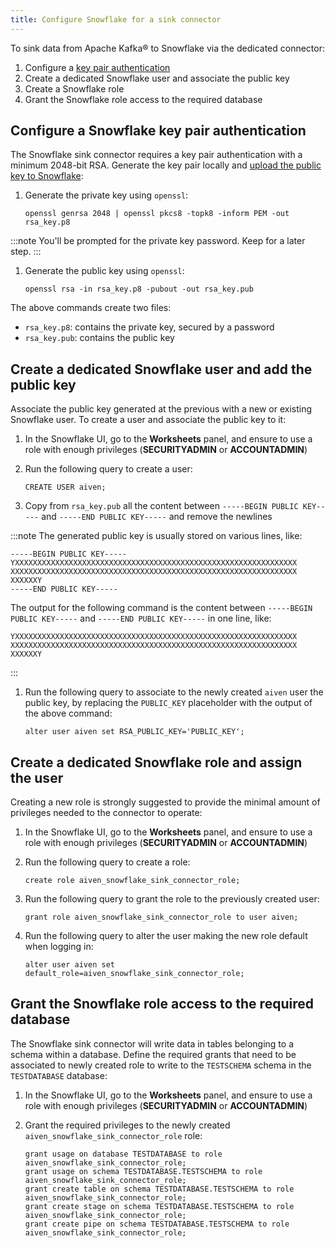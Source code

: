 ```yaml
---
title: Configure Snowflake for a sink connector
---
```


To sink data from Apache Kafka® to Snowflake via the dedicated connector:

1.  Configure a [key pair
    authentication](https://docs.snowflake.com/en/user-guide/key-pair-auth#configuring-key-pair-authentication)
1.  Create a dedicated Snowflake user and associate the public key
1.  Create a Snowflake role
1.  Grant the Snowflake role access to the required database

## Configure a Snowflake key pair authentication

The Snowflake sink connector requires a key pair
authentication with a minimum 2048-bit RSA. Generate the key
pair locally and [upload the public key to Snowflake](https://docs.snowflake.com/en/user-guide/key-pair-auth#configuring-key-pair-authentication):

1.  Generate the private key using `openssl`:

    ```
    openssl genrsa 2048 | openssl pkcs8 -topk8 -inform PEM -out rsa_key.p8
    ```

:::note
You'll be prompted for the private key password. Keep for a later step.
:::

1.  Generate the public key using `openssl`:

    ```
    openssl rsa -in rsa_key.p8 -pubout -out rsa_key.pub
    ```

The above commands create two files:

-   `rsa_key.p8`: contains the private key, secured by a password
-   `rsa_key.pub`: contains the public key

## Create a dedicated Snowflake user and add the public key

Associate the public key generated at the previous with a
new or existing Snowflake user. To create a user and associate the public key to it:

1.  In the Snowflake UI, go to the **Worksheets** panel, and
    ensure to use a role with enough privileges (**SECURITYADMIN** or
    **ACCOUNTADMIN**)

1.  Run the following query to create a user:

    ```
    CREATE USER aiven;
    ```

1.  Copy from `rsa_key.pub` all the content between
    `-----BEGIN PUBLIC KEY-----` and `-----END PUBLIC KEY-----` and
    remove the newlines

:::note
The generated public key is usually stored on various lines, like:

```
-----BEGIN PUBLIC KEY-----
YXXXXXXXXXXXXXXXXXXXXXXXXXXXXXXXXXXXXXXXXXXXXXXXXXXXXXXXXXXXXXXX
XXXXXXXXXXXXXXXXXXXXXXXXXXXXXXXXXXXXXXXXXXXXXXXXXXXXXXXXXXXXXXXX
XXXXXXY
-----END PUBLIC KEY-----
```

The output for the following command is the content between
`-----BEGIN PUBLIC KEY-----` and `-----END PUBLIC KEY-----` in one line,
like:

```
YXXXXXXXXXXXXXXXXXXXXXXXXXXXXXXXXXXXXXXXXXXXXXXXXXXXXXXXXXXXXXXX
XXXXXXXXXXXXXXXXXXXXXXXXXXXXXXXXXXXXXXXXXXXXXXXXXXXXXXXXXXXXXXXX
XXXXXXY
```
:::

1.  Run the following query to associate to the newly created `aiven`
    user the public key, by replacing the `PUBLIC_KEY` placeholder with
    the output of the above command:

    ```
    alter user aiven set RSA_PUBLIC_KEY='PUBLIC_KEY';
    ```

## Create a dedicated Snowflake role and assign the user

Creating a new role is strongly suggested to provide the minimal amount
of privileges needed to the connector to operate:

1.  In the Snowflake UI, go to the **Worksheets** panel, and
    ensure to use a role with enough privileges (**SECURITYADMIN** or
    **ACCOUNTADMIN**)

1.  Run the following query to create a role:

    ```
    create role aiven_snowflake_sink_connector_role;
    ```

1.  Run the following query to grant the role to the previously created
    user:

    ```
    grant role aiven_snowflake_sink_connector_role to user aiven;
    ```

1.  Run the following query to alter the user making the new role
    default when logging in:

    ```
    alter user aiven set default_role=aiven_snowflake_sink_connector_role;
    ```

## Grant the Snowflake role access to the required database

The Snowflake sink connector will write data in tables belonging to a
schema within a database. Define the required grants
that need to be associated to newly created role to write to the
`TESTSCHEMA` schema in the `TESTDATABASE` database:

1.  In the Snowflake UI, go to the **Worksheets** panel, and
    ensure to use a role with enough privileges (**SECURITYADMIN** or
    **ACCOUNTADMIN**)

1.  Grant the required privileges to the newly created
    `aiven_snowflake_sink_connector_role` role:

    ```
    grant usage on database TESTDATABASE to role aiven_snowflake_sink_connector_role;
    grant usage on schema TESTDATABASE.TESTSCHEMA to role aiven_snowflake_sink_connector_role;
    grant create table on schema TESTDATABASE.TESTSCHEMA to role aiven_snowflake_sink_connector_role;
    grant create stage on schema TESTDATABASE.TESTSCHEMA to role aiven_snowflake_sink_connector_role;
    grant create pipe on schema TESTDATABASE.TESTSCHEMA to role aiven_snowflake_sink_connector_role;
    ```
